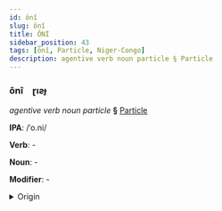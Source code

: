```yaml
---
id: ônî
slug: ônî
title: ÔNİ
sidebar_position: 43
tags: [ônî, Particle, Niger-Congo]
description: agentive verb noun particle § Particle
---
```


### ônî&emsp;<span kind="abugida">ɽıƨɟ</span>

*agentive verb noun particle* **§** [Particle](../../tags/Particle)

**IPA**: /ˈo.ni/

**Verb**: -

**Noun**: -

**Modifier**: -

<details>
    <summary>Origin</summary>
    Yoruba oni- /ō.nĩ́/<br/>
    <em>Niger-Congo Language Family</em>
</details>